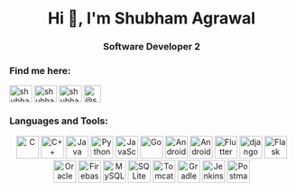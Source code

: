 <h1 align="center">Hi 👋, I'm Shubham Agrawal</h1>
<h3 align="center">Software Developer 2</h3>


<h3 align="left">Find me here:</h3>
<p align="left">
  <a href="https://linkedin.com/in/shubham-agrawal-a89493194" target="blank"><img align="center" src="https://cdn.jsdelivr.net/gh/devicons/devicon/icons/linkedin/linkedin-original.svg" alt="shubham-agrawal-a89493194" height="30" width="40" /></a>
  <a href="https://www.hackerrank.com/shubhamagrawal33" target="blank"><img align="center" src="https://cdn.worldvectorlogo.com/logos/hackerrank.svg" alt="shubhamagrawal33" height="30" width="40" /></a>
  <a href="https://www.leetcode.com/shubhamagrawal6" target="blank"><img align="center" src="https://cdn.worldvectorlogo.com/logos/leetcode-1.svg" alt="shubhamagrawal6" height="30" width="40" /></a>
  <a href="https://www.hackerearth.com/@shubham5284" target="blank"><img align="center" src="https://upload.wikimedia.org/wikipedia/commons/e/e8/HackerEarth_logo.png" alt="@shubham5284" height="30" width="30" /></a>
</p>


<h3 align="left">Languages and Tools:</h3>
<p align="center">
  <a href="https://www.w3schools.com/c/c_intro.php" target="_blank"> <img src="https://cdn.jsdelivr.net/gh/devicons/devicon/icons/c/c-original.svg" alt="C" width="40" height="40"/></a> 
  <a href="https://www.cplusplus.com/" target="_blank"> <img src="https://cdn.jsdelivr.net/gh/devicons/devicon/icons/cplusplus/cplusplus-original.svg" alt="C++" width="40" height="40"/></a> 
  <a href="https://www.java.com/en/" target="_blank"> <img src="https://cdn.jsdelivr.net/gh/devicons/devicon/icons/java/java-original.svg" alt="Java" width="40" height="40"/></a>
  <a href="https://www.python.org" target="_blank"> <img src="https://cdn.jsdelivr.net/gh/devicons/devicon/icons/python/python-original.svg" alt="Python" width="40" height="40"/></a>
  <a href="https://www.javascript.com/" target="_blank"> <img src="https://cdn.jsdelivr.net/gh/devicons/devicon/icons/javascript/javascript-original.svg" alt="JavaScript" width="40" height="40"/></a>
  <a href="https://go.dev/" target="_blank"> <img src="https://cdn.jsdelivr.net/gh/devicons/devicon/icons/go/go-original.svg" alt="Go" width="40" height="40"/></a>
  <a href="https://spring.io/" target="_blank"> <img src="https://cdn.jsdelivr.net/gh/devicons/devicon/icons/spring/spring-original.svg" alt="Android" width="40" height="40"/></a>
  <a href="https://www.android.com/" target="_blank"> <img src="https://cdn.jsdelivr.net/gh/devicons/devicon/icons/android/android-original.svg" alt="Android" width="40" height="40"/></a>
  <a href="https://flutter.dev" target="_blank"> <img src="https://cdn.jsdelivr.net/gh/devicons/devicon/icons/flutter/flutter-original.svg" alt="Flutter" width="40" height="40"/></a>
  <a href="https://www.djangoproject.com/" target="_blank"> <img src="https://cdn.worldvectorlogo.com/logos/django.svg" alt="django" width="40" height="40"/></a> 
  <a href="https://flask.palletsprojects.com/en/2.0.x/" target="_blank"> <img src="https://icon.icepanel.io/Technology/png-shadow-512/Flask.png" alt="Flask" width="40" height="40"/></a>
  <a href="https://www.oracle.com/in/" target="_blank"> <img src="https://cdn.jsdelivr.net/gh/devicons/devicon/icons/oracle/oracle-original.svg" alt="Oracle" width="40" height="40"/></a>
  <a href="https://firebase.google.com/" target="_blank"> <img src="https://cdn.jsdelivr.net/gh/devicons/devicon/icons/firebase/firebase-plain.svg" alt="Firebase" width="40" height="40"/></a>
  <a href="https://www.mysql.com/" target="_blank"> <img src="https://cdn.jsdelivr.net/gh/devicons/devicon/icons/mysql/mysql-original-wordmark.svg" alt="MySQL" width="40" height="40"/></a>
  <a href="https://www.sqlite.org/index.html" target="_blank"> <img src="https://www.vectorlogo.zone/logos/sqlite/sqlite-icon.svg" alt="SQLite" width="40" height="40"/></a>
  <a href="https://tomcat.apache.org/" target="_blank"> <img src="https://cdn.jsdelivr.net/gh/devicons/devicon/icons/tomcat/tomcat-original.svg" alt="Tomcat" width="40" height="40"/></a>
  <a href="https://gradle.org/" target="_blank"> <img src="https://cdn.jsdelivr.net/gh/devicons/devicon/icons/gradle/gradle-original.svg" alt="Gradle" width="40" height="40"/></a>
  <a href="https://www.jenkins.io/" target="_blank"> <img src="https://cdn.jsdelivr.net/gh/devicons/devicon/icons/jenkins/jenkins-original.svg" alt="Jenkins" width="40" height="40"/></a>
  <a href="https://www.postman.com/" target="_blank"> <img src="https://www.vectorlogo.zone/logos/getpostman/getpostman-icon.svg" alt="Postman" width="40" height="40"/></a>
</p>

